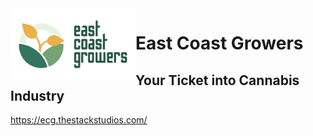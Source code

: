 
<img align="left" width="200"  alt="ecg-logo" src="/frontend/src/assets/images/ecg-logo.png">

# East Coast Growers

## Your Ticket into Cannabis Industry

https://ecg.thestackstudios.com/
